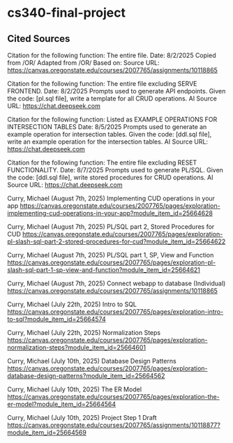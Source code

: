 # cs340-final-project
## Cited Sources
Citation for the following function:
The entire file.
Date: 8/2/2025
Copied from /OR/ Adapted from /OR/ Based on:
Source URL: https://canvas.oregonstate.edu/courses/2007765/assignments/10118865

Citation for the following function:
The entire file excluding SERVE FRONTEND.
Date: 8/2/2025
Prompts used to generate API endpoints.
Given the code: [pl.sql file], write a template for all CRUD operations.
AI Source URL: https://chat.deepseek.com

Citation for the following function:
Listed as EXAMPLE OPERATIONS FOR INTERSECTION TABLES
Date: 8/5/2025
Prompts used to generate an example operation for intersection tables.
Given the code: [ddl.sql file], write an example operation
for the intersection tables.
AI Source URL: https://chat.deepseek.com

Citation for the following function:
The entire file excluding RESET FUNCTIONALITY.
Date: 8/7/2025
Prompts used to generate PL/SQL.
Given the code: [ddl.sql file], write stored procedures for CRUD operations.
AI Source URL: https://chat.deepseek.com

Curry, Michael (August 7th, 2025) Implementing CUD operations in your app https://canvas.oregonstate.edu/courses/2007765/pages/exploration-implementing-cud-operations-in-your-app?module_item_id=25664628 

Curry, Michael (August 7th, 2025) PL/SQL part 2, Stored Procedures for CUD https://canvas.oregonstate.edu/courses/2007765/pages/exploration-pl-slash-sql-part-2-stored-procedures-for-cud?module_item_id=25664622 

Curry, Michael (August 7th, 2025) PL/SQL part 1, SP, View and Function https://canvas.oregonstate.edu/courses/2007765/pages/exploration-pl-slash-sql-part-1-sp-view-and-function?module_item_id=25664621 

Curry, Michael (August 7th, 2025) Connect webapp to database (Individual) https://canvas.oregonstate.edu/courses/2007765/assignments/10118865 

Curry, Michael (July 22th, 2025) Intro to SQL https://canvas.oregonstate.edu/courses/2007765/pages/exploration-intro-to-sql?module_item_id=25664574 

Curry, Michael (July 22th, 2025) Normalization Steps https://canvas.oregonstate.edu/courses/2007765/pages/exploration-normalization-steps?module_item_id=25664601 

Curry, Michael (July 10th, 2025) Database Design Patterns https://canvas.oregonstate.edu/courses/2007765/pages/exploration-database-design-patterns?module_item_id=25664562 

Curry, Michael (July 10th, 2025) The ER Model https://canvas.oregonstate.edu/courses/2007765/pages/exploration-the-er-model?module_item_id=25664564 

Curry, Michael (July 10th, 2025) Project Step 1 Draft https://canvas.oregonstate.edu/courses/2007765/assignments/10118877?module_item_id=25664569 